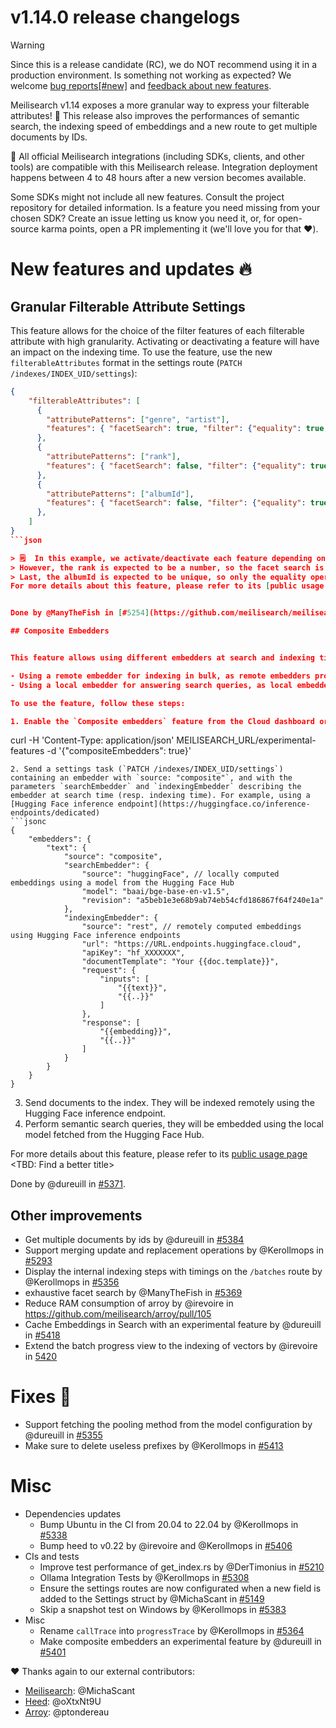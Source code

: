 # v1.14.0 release changelogs

<!-- The following line should ONLY be put PRE-release changelogs -->
> [!WARNING]
> Since this is a release candidate (RC), we do NOT recommend using it in a production environment. Is something not working as expected? We welcome [bug reports[#new]]((https://github.com/meilisearch/meilisearch/issues/new)/choose) and [feedback about new features](https://github.com/meilisearch/product/discussions).

Meilisearch v1.14 exposes a more granular way to express your filterable attributes! 🎉 This release also improves the performances of semantic search, the indexing speed of embeddings and a new route to get multiple documents by IDs.

<!-- The following lines should NOT be put in the PRE-release changelogs -->
🧰 All official Meilisearch integrations (including SDKs, clients, and other tools) are compatible with this Meilisearch release. Integration deployment happens between 4 to 48 hours after a new version becomes available.

<!-- The following lines should NOT be put in the PRE-release changelogs -->
Some SDKs might not include all new features. Consult the project repository for detailed information. Is a feature you need missing from your chosen SDK? Create an issue letting us know you need it, or, for open-source karma points, open a PR implementing it (we'll love you for that ❤️).

# New features and updates 🔥

## Granular Filterable Attribute Settings


This feature allows for the choice of the filter features of each filterable attribute with high granularity.
Activating or deactivating a feature will have an impact on the indexing time.
To use the feature, use the new `filterableAttributes` format in the settings route (`PATCH /indexes/INDEX_UID/settings`):

```json
{
	"filterableAttributes": [
	  {
	    "attributePatterns": ["genre", "artist"], 
	    "features": { "facetSearch": true, "filter": {"equality": true, "comparison": false } }
	  },
	  {
	    "attributePatterns": ["rank"],
	    "features": { "facetSearch": false, "filter": {"equality": true, "comparison": true } }
	  },
	  {
	    "attributePatterns": ["albumId"],
	    "features": { "facetSearch": false, "filter": {"equality": true, "comparison": false } }
	  },
	]
}
```json

> 🗒️  In this example, we activate/deactivate each feature depending on the usage of each filterable attribute, the `genre` and `artist` are expected to be strings so the facet search and the equality operators (`=`/`!=`) are activated, but, the comparison operators are deactivated (`>=`, `<=`, ...) because it's not useful and will save time during the indexing process.
> However, the rank is expected to be a number, so the facet search is deactivated in favor of the the comparison operators.
> Last, the albumId is expected to be unique, so only the equality operators (`=`/`!=`) are activated.
For more details about this feature, please refer to its [public usage page](https://meilisearch.notion.site/API-usage-Settings-to-opt-out-indexing-features-filterableAttributes-1764b06b651f80aba8bdf359b2df3ca8)


Done by @ManyTheFish in [#5254](https://github.com/meilisearch/meilisearch/pull/5254).

## Composite Embedders


This feature allows using different embedders at search and indexing time, which is useful to optimize the embedder to each situation:

- Using a remote embedder for indexing in bulk, as remote embedders provide the highest bandwidth (embeddings/s)
- Using a local embedder for answering search queries, as local embedders provide the lowest latency (time to first embedding)

To use the feature, follow these steps:

1. Enable the `Composite embedders` feature from the Cloud dashboard or with the following:
```
curl -H 'Content-Type: application/json' MEILISEARCH_URL/experimental-features -d '{"compositeEmbedders": true}'
```
2. Send a settings task (`PATCH /indexes/INDEX_UID/settings`) containing an embedder with `source: "composite"`, and with the parameters `searchEmbedder` and `indexingEmbedder` describing the embedder at search time (resp. indexing time). For example, using a [Hugging Face inference endpoint](https://huggingface.co/inference-endpoints/dedicated)
```jsonc
{
    "embedders": {
        "text": {
            "source": "composite",
            "searchEmbedder": {
                "source": "huggingFace", // locally computed embeddings using a model from the Hugging Face Hub
                "model": "baai/bge-base-en-v1.5",
                "revision": "a5beb1e3e68b9ab74eb54cfd186867f64f240e1a"
            },
            "indexingEmbedder": {
                "source": "rest", // remotely computed embeddings using Hugging Face inference endpoints
                "url": "https://URL.endpoints.huggingface.cloud",
                "apiKey": "hf_XXXXXXX",
                "documentTemplate": "Your {{doc.template}}",
                "request": {
                    "inputs": [
                        "{{text}}",
                        "{{..}}"
                    ]
                },
                "response": [
                    "{{embedding}}",
                    "{{..}}"
                ]
            }
        }
    }
}
```
3. Send documents to the index. They will be indexed remotely using the Hugging Face inference endpoint.
4. Perform semantic search queries, they will be embedded using the local model fetched from the Hugging Face Hub.

For more details about this feature, please refer to its [public usage page](https://www.notion.so/meilisearch/Composite-embedder-usage-14a4b06b651f81859dc3df21e8cd02a0?pvs=4#19f4b06b651f809ab3ecc0daae7d5856)
<TBD: Find a better title>

Done by @dureuill in [#5371](https://github.com/meilisearch/meilisearch/pull/5371).

## Other improvements

* Get multiple documents by ids by @dureuill in [#5384](https://github.com/meilisearch/meilisearch/pull/5384)
* Support merging update and replacement operations by @Kerollmops in [#5293](https://github.com/meilisearch/meilisearch/pull/5293)
* Display the internal indexing steps with timings on the `/batches` route by @Kerollmops in [#5356](https://github.com/meilisearch/meilisearch/pull/5356)
* exhaustive facet search by @ManyTheFish in [#5369](https://github.com/meilisearch/meilisearch/pull/5369)
* Reduce RAM consumption of arroy by @irevoire in https://github.com/meilisearch/arroy/pull/105
* Cache Embeddings in Search with an experimental feature by @dureuill in [#5418](https://github.com/meilisearch/meilisearch/pull/5418)
* Extend the batch progress view to the indexing of vectors by @irevoire in [5420](https://github.com/meilisearch/meilisearch/pull/5420)

# Fixes 🐞

* Support fetching the pooling method from the model configuration by @dureuill in [#5355](https://github.com/meilisearch/meilisearch/pull/5355)
* Make sure to delete useless prefixes by @Kerollmops in [#5413](https://github.com/meilisearch/meilisearch/pull/5413)

# Misc

* Dependencies updates
  * Bump Ubuntu in the CI from 20.04 to 22.04 by @Kerollmops in [#5338](https://github.com/meilisearch/meilisearch/pull/5338)
  * Bump heed to v0.22 by @irevoire and @Kerollmops in [#5406](https://github.com/meilisearch/meilisearch/pull/5406)
* CIs and tests
  * Improve test performance of get_index.rs  by @DerTimonius in [#5210](https://github.com/meilisearch/meilisearch/pull/5210)
  * Ollama Integration Tests by @Kerollmops in [#5308](https://github.com/meilisearch/meilisearch/pull/5308)
  * Ensure the settings routes are now configurated when a new field is added to the Settings struct  by @MichaScant in [#5149](https://github.com/meilisearch/meilisearch/pull/5149)
  * Skip a snapshot test on Windows by @Kerollmops in [#5383](https://github.com/meilisearch/meilisearch/pull/5383)
* Misc
  * Rename `callTrace` into `progressTrace` by @Kerollmops in [#5364](https://github.com/meilisearch/meilisearch/pull/5364)
  * Make composite embedders an experimental feature by @dureuill in [#5401](https://github.com/meilisearch/meilisearch/pull/5401)

❤️ Thanks again to our external contributors:
- [Meilisearch](https://github.com/meilisearch/meilisearch): @MichaScant
- [Heed](https://github.com/meilisearch/heed): @oXtxNt9U
- [Arroy](https://github.com/meilisearch/arroy): @ptondereau

